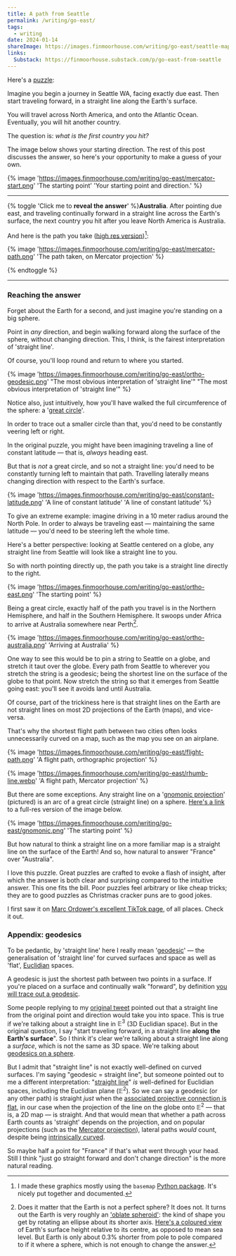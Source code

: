 ```yaml
---
title: A path from Seattle
permalink: /writing/go-east/
tags:
  - writing
date: 2024-01-14
shareImage: https://images.finmoorhouse.com/writing/go-east/seattle-map.jpg
links:
  Substack: https://finmoorhouse.substack.com/p/go-east-from-seattle
---
```


Here's a [puzzle](https://twitter.com/finmoorhouse/status/1744059290120245347):

Imagine you begin a journey in Seattle WA, facing exactly due east. Then start traveling forward, in a straight line along the Earth's surface.

You will travel across North America, and onto the Atlantic Ocean. Eventually, you will hit another country.

The question is: *what is the first country you hit?*

The image below shows your starting direction. The rest of this post discusses the answer, so here's your opportunity to make a guess of your own.

{% image 'https://images.finmoorhouse.com/writing/go-east/mercator-start.png' 'The starting point' 'Your starting point and direction.' %}

---

{% toggle 'Click me to **reveal the answer**' %}**Australia**. After pointing due east, and traveling continually forward in a straight line across the Earth's surface, the next country you hit after you leave North America is Australia.

And here is the path you take ([high res version](https://images.finmoorhouse.com/writing/go-east/mercator-path.png))[^1]:

{% image 'https://images.finmoorhouse.com/writing/go-east/mercator-path.png' 'The path taken, on Mercator projection' %}

{% endtoggle %}
[^1]: I made these graphics mostly using the `basemap` [Python package](https://matplotlib.org/basemap/stable/). It's nicely put together and documented.

---

### Reaching the answer

Forget about the Earth for a second, and just imagine you're standing on a big sphere.

Point in *any* direction, and begin walking forward along the surface of the sphere, without changing direction. This, I think, is the fairest interpretation of 'straight line'.

Of course, you'll loop round and return to where you started.

{% image 'https://images.finmoorhouse.com/writing/go-east/ortho-geodesic.png' "The most obvious interpretation of 'straight line'" "The most obvious interpretation of 'straight line'" %}

Notice also, just intuitively, how you'll have walked the full circumference of the sphere: a '[great circle](https://en.wikipedia.org/wiki/Great_circle)'.

In order to trace out a smaller circle than that, you'd need to be constantly veering left or right.

In the original puzzle, you might have been imagining traveling a line of constant latitude — that is, *always* heading east.

But that is *not* a great circle, and so not a straight line: you'd need to be constantly turning left to maintain that path. Travelling laterally means changing direction with respect to the Earth's surface.

{% image 'https://images.finmoorhouse.com/writing/go-east/constant-latitude.png' 'A line of constant latitude' 'A line of constant latitude' %}

To give an extreme example: imagine driving in a 10 meter radius around the North Pole. In order to always be traveling east — maintaining the same latitude — you'd need to be steering left the whole time.

Here's a better perspective: looking at Seattle centered on a globe, any straight line from Seattle will look like a straight line to you.

So with north pointing directly up, the path you take is a straight line directly to the right.

{% image 'https://images.finmoorhouse.com/writing/go-east/ortho-east.png' 'The starting point' %}

Being a great circle, exactly half of the path you travel is in the Northern Hemisphere, and half in the Southern Hemisphere. It swoops under Africa to arrive at Australia somewhere near Perth[^2].

[^2]: Does it matter that the Earth is not a perfect sphere? It does not. It turns out the Earth is very roughly an ['oblate spheroid'](https://en.wikipedia.org/wiki/Figure_of_the_Earth#Ellipsoid_of_revolution): the kind of shape you get by rotating an ellipse about its shorter axis. [Here's a coloured view](https://upload.wikimedia.org/wikipedia/commons/6/69/Earth2014shape_SouthAmerica_small.jpg) of Earth's surface height relative to its centre, as opposed to mean sea level. But Earth is only about 0.3% shorter from pole to pole compared to if it where a sphere, which is not enough to change the answer.

{% image 'https://images.finmoorhouse.com/writing/go-east/ortho-australia.png' 'Arriving at Australia' %}

One way to see this would be to pin a string to Seattle on a globe, and stretch it taut over the globe. Every path from Seattle to wherever you stretch the string is a geodesic; being the shortest line on the surface of the globe to that point. Now stretch the string so that it emerges from Seattle going east: you'll see it avoids land until Australia.

Of course, part of the trickiness here is that straight lines on the Earth are not straight lines on most 2D projections of the Earth (maps), and vice-versa.

That's why the shortest flight path between two cities often looks unnecessarily curved on a map, such as the map you see on an airplane.

{% image 'https://images.finmoorhouse.com/writing/go-east/flight-path.png' 'A flight path, orthographic projection' %}

{% image 'https://images.finmoorhouse.com/writing/go-east/rhumb-line.webp' 'A flight path, Mercator projection' %}

But there are some exceptions. Any straight line on a '[gnomonic projection](https://en.wikipedia.org/wiki/Gnomonic_projection)' (pictured) is an arc of a great circle (straight line) on a sphere. [Here's a link](https://images.finmoorhouse.com/writing/go-east/gnomonic.png) to a full-res version of the image below.

{% image 'https://images.finmoorhouse.com/writing/go-east/gnomonic.png' 'The starting point' %}

But how natural to think a straight line on a more familiar map is a straight line on the surface of the Earth! And so, how natural to answer "France" over "Australia".

I love this puzzle. Great puzzles are crafted to evoke a flash of insight, after which the answer is both clear and surprising compared to the intuitive answer. This one fits the bill. Poor puzzles feel arbitrary or like cheap tricks; they are to good puzzles as Christmas cracker puns are to good jokes.

I first saw it on [Marc Ordower's excellent TikTok page](https://www.tiktok.com/@marcbreathes?lang=en), of all places. Check it out.

### Appendix: geodesics

To be pedantic, by 'straight line' here I really mean '[geodesic](https://en.wikipedia.org/wiki/Geodesic)' — the generalisation of 'straight line' for curved surfaces and space as well as 'flat', [Euclidian](https://en.wikipedia.org/wiki/Euclidean_space) spaces.

A geodesic is just the shortest path between two points in a surface. If you're placed on a surface and continually walk "forward", by definition [you will trace out a geodesic](https://en.wikipedia.org/wiki/Geodesic#/media/File:Insect_on_a_torus_tracing_out_a_non-trivial_geodesic.gif).

Some people replying to my [original tweet](https://twitter.com/finmoorhouse/status/1744059290120245347) pointed out that a straight line from the original point and direction would take you into space. This is true if we're talking about a straight line in $\mathbb{E}^3$ (3D Euclidian space). But in the original question, I say "start traveling forward, in a straight line **along the Earth's surface**". So I think it's clear we're talking about a straight line along a *surface*, which is not the same as 3D space. We're talking about [geodesics on a sphere](https://en.wikipedia.org/wiki/Geodesics_on_an_ellipsoid).

But I admit that "straight line" is not exactly well-defined on curved surfaces. I'm saying "geodesic = straight line", but someone pointed out to me a different interpretation: "[straight line](https://en.wikipedia.org/wiki/Line_(geometry))" *is* well-defined for Euclidian spaces, including the Euclidian plane ($\mathbb{E}^2$). So we can say a geodesic (or any other path) is straight *just* when the [associated projective connection is flat](https://mathoverflow.net/questions/294650/when-are-geodesics-straight-lines), in our case when the projection of the line on the globe onto $\mathbb{E}^2$ — that is, a 2D map — is straight. And that would mean that whether a path across Earth counts as 'straight' depends on the projection, and on popular projections (such as the [Mercator projection](https://en.wikipedia.org/wiki/Mercator_projection)), lateral paths *would* count, despite being [intrinsically curved](https://en.wikipedia.org/wiki/Darboux_frame#Geodesic_curvature,_normal_curvature,_and_relative_torsion).

So maybe half a point for "France" if that's what went through your head. Still I think "just go straight forward and don't change direction" is the more natural reading.







